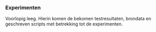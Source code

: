 ### Experimenten

Voorlopig leeg.
Hierin komen de bekomen testresultaten, brondata en geschreven scripts met betrekking tot de experimenten.                           
